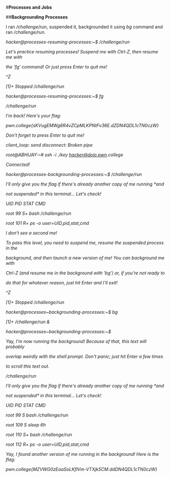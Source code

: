#**Processes and Jobs**

##**Backgrounding Processes**

I ran _/challenge/run_, suspended it, backgrounded it using _bg_ command and ran _/challenge/run_.

_hacker@processes-resuming-processes:~$ /challenge/run_

_Let's practice resuming processes! Suspend me with Ctrl-Z, then resume me with_

_the 'fg' command! Or just press Enter to quit me!_

_^Z_

_\[1\]+ Stopped /challenge/run_

_hacker@processes-resuming-processes:~$ fg_

_/challenge/run_

_I'm back! Here's your flag:_

_pwn.college{sKVugEMWg6R4vZCpMLKPNtFv36E.dZDN4QDL1cTN0czW}_

_Don't forget to press Enter to quit me!_

_client_loop: send disconnect: Broken pipe_

_root@ABHIJAY:~# ssh -i ./key hacker@dojo.pwn.college_

_Connected!_

_hacker@processes-backgrounding-processes:~$ /challenge/run_

_I'll only give you the flag if there's already another copy of me running \*and_

_not suspended\* in this terminal... Let's check!_

_UID PID STAT CMD_

_root 99 S+ bash /challenge/run_

_root 101 R+ ps -o user=UID,pid,stat,cmd_

_I don't see a second me!_

_To pass this level, you need to suspend me, resume the suspended process in the_

_background, and then launch a new version of me! You can background me with_

_Ctrl-Z (and resume me in the background with 'bg') or, if you're not ready to_

_do that for whatever reason, just hit Enter and I'll exit!_

_^Z_

_\[1\]+ Stopped /challenge/run_

_hacker@processes~backgrounding-processes:~$ bg_

_\[1\]+ /challenge/run &_

_hacker@processes~backgrounding-processes:~$_

_Yay, I'm now running the background! Because of that, this text will probably_

_overlap weirdly with the shell prompt. Don't panic; just hit Enter a few times_

_to scroll this text out._

_/challenge/run_

_I'll only give you the flag if there's already another copy of me running \*and_

_not suspended\* in this terminal... Let's check!_

_UID PID STAT CMD_

_root 99 S bash /challenge/run_

_root 109 S sleep 6h_

_root 110 S+ bash /challenge/run_

_root 112 R+ ps -o user=UID,pid,stat,cmd_

_Yay, I found another version of me running in the background! Here is the flag:_

_pwn.college{MZVWG0zEaaSoLKflVm-VTXjk5CM.ddDN4QDL1cTN0czW}_
